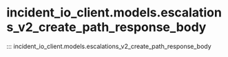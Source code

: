 # incident_io_client.models.escalations_v2_create_path_response_body

::: incident_io_client.models.escalations_v2_create_path_response_body